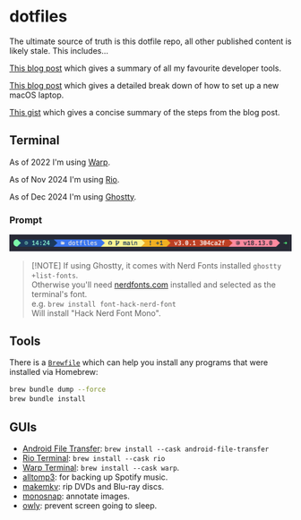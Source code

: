 # dotfiles

The ultimate source of truth is this dotfile repo, all other published content is likely stale. This includes...

[This blog post](https://www.integralist.co.uk/posts/tools/) which gives a summary of all my favourite developer tools.

[This blog post](https://www.integralist.co.uk/posts/new-laptop-configuration/) which gives a detailed break down of how to set up a new macOS laptop.

[This gist](https://gist.github.com/Integralist/05e5415de6743e66b112574a1a5c1970) which gives a concise summary of the steps from the blog post.

## Terminal

As of 2022 I'm using [Warp](https://www.warp.dev/).

As of Nov 2024 I'm using [Rio](https://raphamorim.io/rio/).

As of Dec 2024 I'm using [Ghostty](https://ghostty.org/).

### Prompt

![Terminal Prompt](./terminal-prompt-ui.png)

> \[!NOTE\]
> If using Ghostty, it comes with Nerd Fonts installed `ghostty +list-fonts`.\
> Otherwise you'll need [nerdfonts.com](https://www.nerdfonts.com/) installed and selected as the terminal's font.\
> e.g. `brew install font-hack-nerd-font`\
> Will install "Hack Nerd Font Mono".

## Tools

There is a [`Brewfile`](./Brewfile) which can help you install any programs that were installed via Homebrew:

```bash
brew bundle dump --force
brew bundle install
```

## GUIs

- [Android File Transfer](https://www.android.com/filetransfer/): `brew install --cask android-file-transfer`
- [Rio Terminal](https://raphamorim.io/rio/): `brew install --cask rio`
- [Warp Terminal](https://www.warp.dev/): `brew install --cask warp`.
- [alltomp3](https://alltomp3.org/): for backing up Spotify music.
- [makemkv](https://makemkv.com/): rip DVDs and Blu-ray discs.
- [monosnap](https://monosnap.com/): annotate images.
- [owly](https://apps.apple.com/us/app/owly-display-sleep-prevention/id882812218): prevent screen going to sleep.
